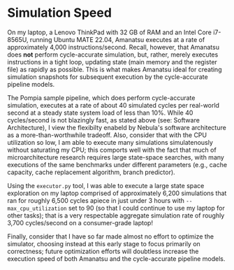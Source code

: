 # Simulation Speed

On my laptop, a Lenovo ThinkPad with 32 GB of RAM and an Intel Core
i7-8565U, running Ubuntu MATE 22.04, Amanatsu executes at a rate of
approximately 4,000 instructions/second. Recall, however, that Amanatsu does
**not** perform cycle-accurate simulation, but, rather, merely executes
instructions in a tight loop, updating state (main memory and the register
file) as rapidly as possible. This is what makes Amanatsu ideal for
creating simulation snapshots for subsequent execution by the cycle-accurate
pipeline models.

The Pompia sample pipeline, which does perform cycle-accurate simulation,
executes at a rate of about 40 simulated cycles per real-world second at a
steady state system load of less than 10%. While 40 cycles/second is not
blazingly fast, as stated above (see: Software Architecture), I view the
flexibilty enabeld by Nebula's software architecture as a
more-than-worthwhile tradeoff. Also, consider that with the CPU utilization
so low, I am able to execute many simulations simulatenously without
saturating my CPU; this
comports well with the fact that much of microarchitecture research
requires large state-space searches, with many executions of the same
benchmarks under different parameters (e.g., cache capacity, cache
replacement algorithm, branch predictor).

Using the `executor.py` tool, I
was able to execute a large state space exploration on my laptop
comprised of approximately 6,200 simulations that ran for roughly 6,500
cycles apiece in just under 3 hours with `--max_cpu_utilization` set to 90
(so that I could continue to use my laptop for other tasks); that is a very
respectable aggregate simulation rate of roughly 3,700 cycles/second on a
consumer-grade laptop!

Finally, consider that I have so far made almost no effort to optimize the
simulator, choosing instead at this early stage to focus primarily on
correctness; future optimization efforts will doubtless increase the
execution speed of both Amanatsu and the cycle-accurate pipeline models.